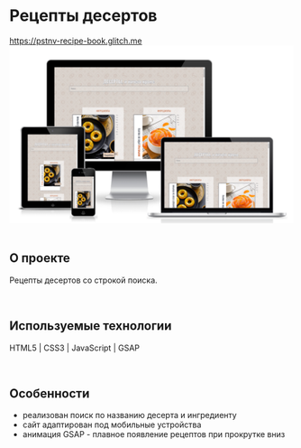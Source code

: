 <h1> Рецепты десертов </h1>
<a href="https://pstnv-recipe-book.glitch.me/"> https://pstnv-recipe-book.glitch.me </a>

<div align="center">
  <img src="src/preview.png">
</div>
<br>

<h2>О проекте</h2>
<p> Рецепты десертов со строкой поиска. </p>
<br>

<h2>Используемые технологии</h2>
<p> HTML5 | CSS3 | JavaScript | GSAP</p>
<br>

<h2>Особенности</h2>
<ul>
  <li> реализован поиск по названию десерта и ингредиенту </li>
  <li> сайт адаптирован под мобильные устройства </li>
  <li> анимация GSAP - плавное появление рецептов при прокрутке вниз </li>
</ul>
